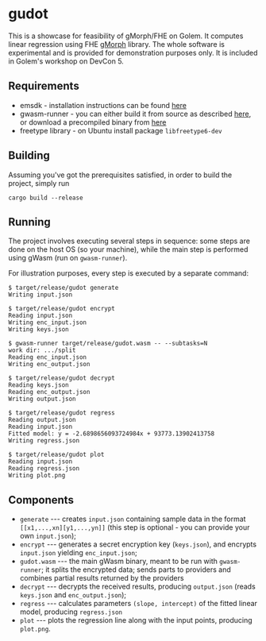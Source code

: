 # gudot 
This is a showcase for feasibility of gMorph/FHE on Golem.
It computes linear regression using FHE [gMorph] library.
The whole software is experimental and is provided for demonstration purposes only.
It is included in Golem's workshop on DevCon 5.

[gMorph]: https://github.com/golemfactory/gmorph

## Requirements
* emsdk - installation instructions can be found
  [here](https://emscripten.org/docs/getting_started/downloads.html)
* gwasm-runner - you can either build it from source as described
  [here](https://github.com/golemfactory/gwasm-runner), or download
  a precompiled binary from [here](https://github.com/golemfactory/gwasm-runner/releases)
* freetype library - on Ubuntu install package `libfreetype6-dev`

## Building
Assuming you've got the prerequisites satisfied, in order to build the project, simply run

```
cargo build --release
```

## Running
The project involves executing several steps in sequence: some steps are done on the host OS (so your machine),
while the main step is performed using gWasm (run on `gwasm-runner`). 

For illustration purposes, every step is executed by a separate command:

```
$ target/release/gudot generate
Writing input.json

$ target/release/gudot encrypt
Reading input.json
Writing enc_input.json
Writing keys.json

$ gwasm-runner target/release/gudot.wasm -- --subtasks=N
work dir: .../split
Reading enc_input.json
Writing enc_output.json

$ target/release/gudot decrypt
Reading keys.json
Reading enc_output.json
Writing output.json

$ target/release/gudot regress
Reading output.json
Reading input.json
Fitted model: y = -2.6898656093724984x + 93773.13902413758
Writing regress.json

$ target/release/gudot plot
Reading input.json
Reading regress.json
Writing plot.png
```

## Components
* `generate` --- creates `input.json` containing sample data in the format `[[x1,...,xn][y1,...,yn]]`
  (this step is optional - you can provide your own `input.json`);
* `encrypt` --- generates a secret encryption key (`keys.json`), and encrypts `input.json` yielding `enc_input.json`;
* `gudot.wasm` --- the main gWasm binary, meant to be run with `gwasm-runner`; it splits the encrypted data;
  sends parts to providers and combines partial results returned by the providers
* `decrypt` --- decrypts the received results, producing `output.json`   (reads `keys.json` and `enc_output.json`);
* `regress` --- calculates parameters `(slope, intercept)` of the fitted linear model, producing `regress.json`
* `plot` --- plots the regression line along with the input points, producing `plot.png`.
